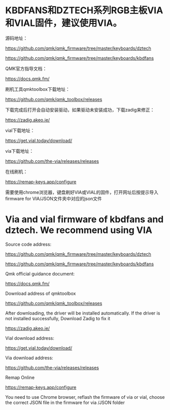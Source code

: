 # KBDFANS和DZTECH系列RGB主板VIA和VIAL固件，建议使用VIA。

源码地址：

https://github.com/qmk/qmk_firmware/tree/master/keyboards/dztech

https://github.com/qmk/qmk_firmware/tree/master/keyboards/kbdfans

QMK官方指导文档：

https://docs.qmk.fm/

刷机工具qmktoolbox下载地址：

https://github.com/qmk/qmk_toolbox/releases

下载完成后打开会自动安装驱动，如果驱动未安装成功，下载zadig来修正：

https://zadig.akeo.ie/

vial下载地址：

https://get.vial.today/download/

via下载地址：

https://github.com/the-via/releases/releases

在线刷机：

https://remap-keys.app/configure

需要使用chrome浏览器，键盘刷好VIA或VIAL的固件，打开网址后按提示导入firmware for VIA/JSON文件夹中对应的json文件

# Via and vial firmware of kbdfans and dztech. We recommend using VIA

Source code address:

https://github.com/qmk/qmk_firmware/tree/master/keyboards/dztech

https://github.com/qmk/qmk_firmware/tree/master/keyboards/kbdfans

Qmk official guidance document:

https://docs.qmk.fm/

Download address of qmktoolbox

https://github.com/qmk/qmk_toolbox/releases

After downloading, the driver will be installed automatically. If the driver is not installed successfully, Download Zadig to fix it

https://zadig.akeo.ie/

Vial download address:

https://get.vial.today/download/

Via download address:

https://github.com/the-via/releases/releases

Remap Online 

https://remap-keys.app/configure

You need to use Chrome browser, reflash the firmware of via or vial,  choose the correct JSON file in the firmware for via /JSON folder